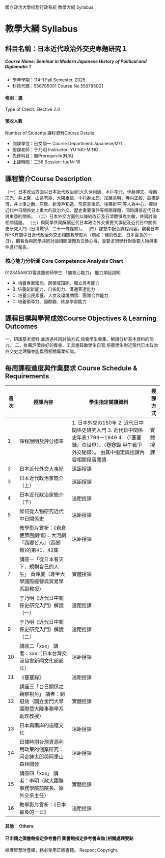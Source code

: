 國立政治大學校務行政系統 教學大綱 Syllabus
# 教學大綱 Syllabus
##  科目名稱：日本近代政治外交史專題研究１
#####  Course Name: Seminar in Modern Japanese History of Political and Diplomatic 1
  * 學年學期：114-1 Fall Semester, 2025 
  * 科目代碼：556785001 Course No.556785001
#### 修別：選
Type of Credit: Elective 
_2.0_
#### 預收人數
Number of Students
課程資料Course Details
  * 開課單位：日文碩一 Course Department:Japanese/M/1 
  * 授課老師：于乃明 Instructor: YU NAI-MING 
  * 先修科目：無Prerequisite(N/A)
  * 上課時間：二56 Session: tue14-16 
##  課程簡介Course Description
（一）日本政治方面以日本近代政治家(大久保利通、木戶孝允、伊藤博文、陸奧宗光、井上馨、山県有朋、大隈重信、小村寿太郎、加藤高明、寺内正毅、高橋是清、井上準之助、原敬、新渡戶稻造、幣原喜重郎、後藤新平)等人為中心，探討近代中日關係史上重大的政治外交、歷史重要事件等相關課題，同時講授近代日本與東亞的關係。
（二）日本外交方面則以條約改正及日清戰爭為主軸，共同討論相關議題。
（三）與同學共同解讀近代日本政治外交重要大事紀及近代日中關係史研究入門（日清戰爭、二十一條條款）。
（四）課堂中配合課程內容，觀看日本NHK有關中日近代政治外交史相關教學影片（例如：條約改正、日本最長的一日），觀看後與同學共同討論相關議題及交換心得，並要求同學針對重要人物與事件進行報告。
###  核心能力分析圖 Core Competence Analysis Chart
012345ABCD雷達圖老師學生
「無核心能力」 
能力項目說明
  * A. 培養專業知能、跨領域知能、獨立思考能力
  * B. 培養創新能力、自省能力、溝通表達能力
  * C. 培養公民素養、人文及環境關懷、團隊合作能力
  * D. 培養領導力、國際觀、終身學習能力
##  課程目標與學習成效Course Objectives & Learning Outcomes 
一、研讀基本資料,並透過共同討論方式,培養學生收集、解讀分析基本資料的能力。
二、推薦評價良好的專書、工具書鼓勵學生自習,培養學生對近現代日本政治外交史之理解並能累積相關專業知識。
##  每周課程進度與作業要求 Course Schedule & Requirements
週次 |  授課內容 |  學生指定閱讀資料 |  授課方式  
---|---|---|---  
1 |  課程說明及評分標準 |  1. 日本外交の150年 2. 近代日中関係史研究入門 3. 近代日中関係史年表1799－1949 4. 〈『蹇蹇録』の世界〉、〈蹇蹇錄 甲午戰爭外交秘錄〉。 由其中指定與授課內容相關段落閱讀 |  實體授課  
2 |  日本近代外交大事紀 |  遠距授課  
3 |  日本近代政治家簡介（上） |  遠距授課  
4 |  日本近代政治家簡介（下） |  遠距授課  
5 |  如何從人物研究近代中日關係史 |  遠距授課  
6 |  教學影片賞析：《岩倉使節團劇情》：大河劇『西郷どん』(西鄉殿)的第41、42集 |  遠距授課  
7 |  講座一「從日本看天下，規劃自己的人生」 黃煇慶（逢甲大學國際經營與貿易學系副教授） |  實體授課  
8 |  于乃明《近代日中關係史研究入門》解說（一） |  遠距授課  
9 |  于乃明《近代日中關係史研究入門》解說（二） |  遠距授課  
10 |  講座二「xxx」 講者：xxx（日本台灣交流協會新闻文化部部长） |  遠距授課  
11 |  《蹇蹇錄》 |  遠距授課  
12 |  講座三「台日關係之觀察視角」 講者：劉冠効（國立金門大學國際暨大陸事務學系助理教授） |  實體授課  
13 |  日本與兩岸的送禮文化 |  遠距授課  
14 |  日據時期台灣資源利用政策的個案研究： 河合鈰太郎與阿里山森林開發 |  遠距授課  
15 |  講座四「xxx」 講者：李明（政大國際事務學院前院長、原外交系主任） |  實體授課  
16 |  教學影片賞析：《日本最長的一日》 |  遠距授課  
####  其他： Others:
####  已申請之圖書館指定參考書目  圖書館指定參考書查詢 |相關處理要點
維護智慧財產權，務必使用正版書籍。 Respect Copyright.